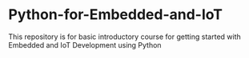 # Python-for-Embedded-and-IoT
This repository is for basic introductory course for getting started with Embedded and IoT Development using Python 
